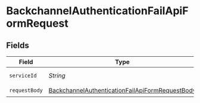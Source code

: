 # BackchannelAuthenticationFailApiFormRequest


## Fields

| Field                                                                                                                         | Type                                                                                                                          | Required                                                                                                                      | Description                                                                                                                   |
| ----------------------------------------------------------------------------------------------------------------------------- | ----------------------------------------------------------------------------------------------------------------------------- | ----------------------------------------------------------------------------------------------------------------------------- | ----------------------------------------------------------------------------------------------------------------------------- |
| `serviceId`                                                                                                                   | *String*                                                                                                                      | :heavy_check_mark:                                                                                                            | A service ID.                                                                                                                 |
| `requestBody`                                                                                                                 | [BackchannelAuthenticationFailApiFormRequestBody](../../models/operations/BackchannelAuthenticationFailApiFormRequestBody.md) | :heavy_check_mark:                                                                                                            | N/A                                                                                                                           |